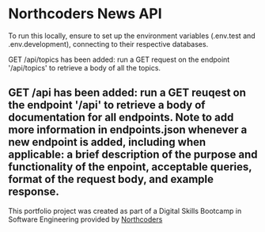 # Northcoders News API

To run this locally, ensure to set up the environment variables (.env.test and .env.development), connecting to their respective databases.

GET /api/topics has been added: run a GET request on the endpoint '/api/topics' to retrieve a body of all the topics.

GET /api has been added: run a GET reuqest on the endpoint '/api' to retrieve a body of documentation for all endpoints.
Note to add more information in endpoints.json whenever a new endpoint is added, including when applicable: a brief description of the purpose and functionality of the enpoint, acceptable queries, format of the request body, and example response.
--- 

This portfolio project was created as part of a Digital Skills Bootcamp in Software Engineering provided by [Northcoders](https://northcoders.com/)
